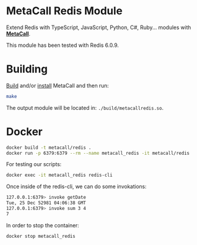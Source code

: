 # MetaCall Redis Module

Extend Redis with TypeScript, JavaScript, Python, C#, Ruby... modules with **[MetaCall](https://github.com/metacall/core)**.

This module has been tested with Redis 6.0.9.

# Building

[Build](https://github.com/metacall/core#6-build-system) and/or [install](https://github.com/metacall/core#41-installation) MetaCall and then run:

```sh
make
```

The output module will be located in: `./build/metacallredis.so`.

# Docker

```sh
docker build -t metacall/redis .
docker run -p 6379:6379 --rm --name metacall_redis -it metacall/redis
```

For testing our scripts:
```sh
docker exec -it metacall_redis redis-cli
```

Once inside of the redis-cli, we can do some invokations:
```sh
127.0.0.1:6379> invoke getDate
Tue, 25 Dec 52981 04:06:38 GMT
127.0.0.1:6379> invoke sum 3 4
7
```

In order to stop the container:
```sh
docker stop metacall_redis
```
